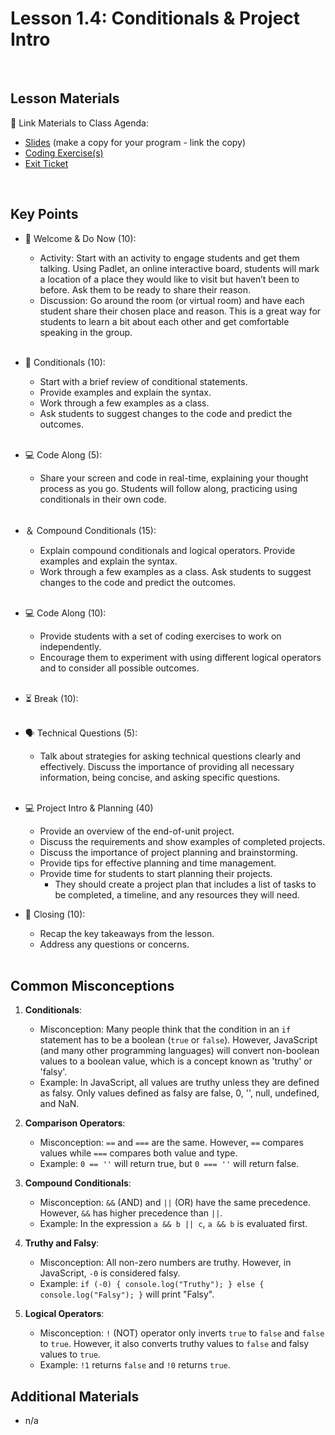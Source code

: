 # Lesson 1.4: Conditionals & Project Intro

<br>

## Lesson Materials

📖 Link Materials to Class Agenda:
- [Slides](https://docs.google.com/presentation/d/1VLk9JKX1lsLEnl6QXl1gAL2izUg0Loe-rjikesURDe0/edit?usp=sharing) (make a copy for your program - link the copy)
- [Coding Exercise(s)](https://github.com/itscodenation/flw1-u1l4-23-24-student-exercises)
- [Exit Ticket](https://forms.gle/ea4kcjb9yKtrbQkA9)

<br>

## Key Points

- 👋 Welcome & Do Now (10):
  - Activity: Start with an activity to engage students and get them talking. Using Padlet, an online interactive board, students will mark a location of a place they would like to visit but haven’t been to before. Ask them to be ready to share their reason.
  - Discussion: Go around the room (or virtual room) and have each student share their chosen place and reason. This is a great way for students to learn a bit about each other and get comfortable speaking in the group.<br><br>
  
- 💬 Conditionals (10):
  -  Start with a brief review of conditional statements. 
  - Provide examples and explain the syntax.
  - Work through a few examples as a class. 
  - Ask students to suggest changes to the code and predict the outcomes.<br><br>

- 💻 Code Along (5):
  -  Share your screen and code in real-time, explaining your thought process as you go. Students will follow along, practicing using conditionals in their own code.<br><br>

- ＆ Compound Conditionals (15):
  - Explain compound conditionals and logical operators. Provide examples and explain the syntax.
  - Work through a few examples as a class. Ask students to suggest changes to the code and predict the outcomes.<br><br>

- 💻 Code Along (10):
  - Provide students with a set of coding exercises to work on independently. 
  - Encourage them to experiment with using different logical operators and to consider all possible outcomes.<br><br>

- ⏳ Break (10):<br><br>

- 🗣️ Technical Questions (5):
  - Talk about strategies for asking technical questions clearly and effectively. Discuss the importance of providing all necessary information, being concise, and asking specific questions.<br><br>

- 💻 Project Intro & Planning (40)
  - Provide an overview of the end-of-unit project. 
  - Discuss the requirements and show examples of completed projects.
  - Discuss the importance of project planning and brainstorming. 
  - Provide tips for effective planning and time management.
  - Provide time for students to start planning their projects. 
    - They should create a project plan that includes a list of tasks to be completed, a timeline, and any resources they will need.

- 👋 Closing (10):
  - Recap the key takeaways from the lesson.
  - Address any questions or concerns.<br><br>
  

## Common Misconceptions
1. **Conditionals**: 
    - Misconception: Many people think that the condition in an `if` statement has to be a boolean (`true` or `false`). However, JavaScript (and many other programming languages) will convert non-boolean values to a boolean value, which is a concept known as 'truthy' or 'falsy'.
    - Example: In JavaScript, all values are truthy unless they are defined as falsy. Only values defined as falsy are false, 0, '', null, undefined, and NaN.

2. **Comparison Operators**: 
    - Misconception: `==` and `===` are the same. However, `==` compares values while `===` compares both value and type.
    - Example: `0 == ''` will return true, but `0 === ''` will return false.

3. **Compound Conditionals**:
    - Misconception: `&&` (AND) and `||` (OR) have the same precedence. However, `&&` has higher precedence than `||`.
    - Example: In the expression `a && b || c`, `a && b` is evaluated first.

4. **Truthy and Falsy**: 
    - Misconception: All non-zero numbers are truthy. However, in JavaScript, `-0` is considered falsy.
    - Example: `if (-0) { console.log("Truthy"); } else { console.log("Falsy"); }` will print "Falsy".

5. **Logical Operators**: 
    - Misconception: `!` (NOT) operator only inverts `true` to `false` and `false` to `true`. However, it also converts truthy values to `false` and falsy values to `true`.
    - Example: `!1` returns `false` and `!0` returns `true`.

## Additional Materials
- n/a
